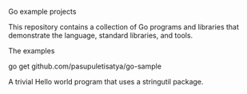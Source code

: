 Go example projects

This repository contains a collection of Go programs and libraries that demonstrate the language, standard libraries, and tools.

The examples

go get github.com/pasupuletisatya/go-sample

A trivial Hello world program that uses a stringutil package.


		
